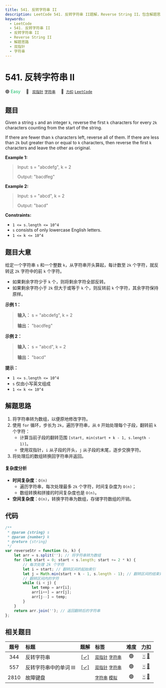 ```yaml
---
title: 541. 反转字符串 II
description: LeetCode 541. 反转字符串 II题解，Reverse String II，包含解题思路、复杂度分析以及完整的 JavaScript 代码实现。
keywords:
  - LeetCode
  - 541. 反转字符串 II
  - 反转字符串 II
  - Reverse String II
  - 解题思路
  - 双指针
  - 字符串
---
```


# 541. 反转字符串 II

🟢 <font color=#15bd66>Easy</font>&emsp; 🔖&ensp; [`双指针`](/tag/two-pointers.md) [`字符串`](/tag/string.md)&emsp; 🔗&ensp;[`力扣`](https://leetcode.cn/problems/reverse-string-ii) [`LeetCode`](https://leetcode.com/problems/reverse-string-ii)

## 题目

Given a string `s` and an integer `k`, reverse the first `k` characters for
every `2k` characters counting from the start of the string.

If there are fewer than `k` characters left, reverse all of them. If there are
less than `2k` but greater than or equal to `k` characters, then reverse the
first `k` characters and leave the other as original.

**Example 1:**

> Input: s = "abcdefg", k = 2
>
> Output: "bacdfeg"

**Example 2:**

> Input: s = "abcd", k = 2
>
> Output: "bacd"

**Constraints:**

- `1 <= s.length <= 10^4`
- `s` consists of only lowercase English letters.
- `1 <= k <= 10^4`

## 题目大意

给定一个字符串 `s` 和一个整数 `k`，从字符串开头算起，每计数至 `2k` 个字符，就反转这 `2k` 字符中的前 `k` 个字符。

- 如果剩余字符少于 `k` 个，则将剩余字符全部反转。
- 如果剩余字符小于 `2k` 但大于或等于 `k` 个，则反转前 `k` 个字符，其余字符保持原样。

**示例 1：**

> **输入：** s = "abcdefg", k = 2
>
> **输出：** "bacdfeg"

**示例 2：**

> **输入：** s = "abcd", k = 2
>
> **输出：** "bacd"

**提示：**

- `1 <= s.length <= 10^4`
- `s` 仅由小写英文组成
- `1 <= k <= 10^4`

## 解题思路

1. 将字符串转为数组，以便原地修改字符。
2. 使用 `for` 循环，步长为 `2k`，遍历字符串，从 `0` 开始处理每个子段，翻转前 `k` 个字符：
   - 计算当前子段的翻转范围 `[start, min(start + k - 1, s.length - 1)]`。
   - 使用双指针，`i` 从子段的开头，`j` 从子段的末尾，逐步交换字符。
3. 将处理后的数组转换回字符串并返回。

#### 复杂度分析

- **时间复杂度**：`O(n)`
  - 遍历字符串，每次处理最多 `2k` 个字符，时间复杂度为 `O(n)`；
  - 数组转换和拼接的时间复杂度也是 `O(n)`。
- **空间复杂度**：`O(n)`，转换字符串为数组，存储字符数组的开销。

## 代码

```javascript
/**
 * @param {string} s
 * @param {number} k
 * @return {string}
 */
var reverseStr = function (s, k) {
	let arr = s.split(''); // 将字符串转为数组
	for (let start = 0; start < s.length; start += 2 * k) {
		// 每次处理 2k 个字符
		let i = start; // 翻转区间的起始索引
		let j = Math.min(start + k - 1, s.length - 1); // 翻转区间的结束索引（不要越界）
		// 翻转区间内的字符
		while (i < j) {
			let temp = arr[i];
			arr[i++] = arr[j];
			arr[j--] = temp;
		}
	}
	return arr.join(''); // 返回翻转后的字符串
};
```

## 相关题目

<!-- prettier-ignore -->
| 题号 | 标题 | 题解 | 标签 | 难度 | 力扣 |
| :------: | :------ | :------: | :------ | :------: | :------: |
| 344 | 反转字符串 | [[✓]](/problem/0344.md) |  [`双指针`](/tag/two-pointers.md) [`字符串`](/tag/string.md) | 🟢 | [🀄️](https://leetcode.cn/problems/reverse-string) [🔗](https://leetcode.com/problems/reverse-string) |
| 557 | 反转字符串中的单词 III | [[✓]](/problem/0557.md) |  [`双指针`](/tag/two-pointers.md) [`字符串`](/tag/string.md) | 🟢 | [🀄️](https://leetcode.cn/problems/reverse-words-in-a-string-iii) [🔗](https://leetcode.com/problems/reverse-words-in-a-string-iii) |
| 2810 | 故障键盘 |  |  [`字符串`](/tag/string.md) [`模拟`](/tag/simulation.md) | 🟢 | [🀄️](https://leetcode.cn/problems/faulty-keyboard) [🔗](https://leetcode.com/problems/faulty-keyboard) |